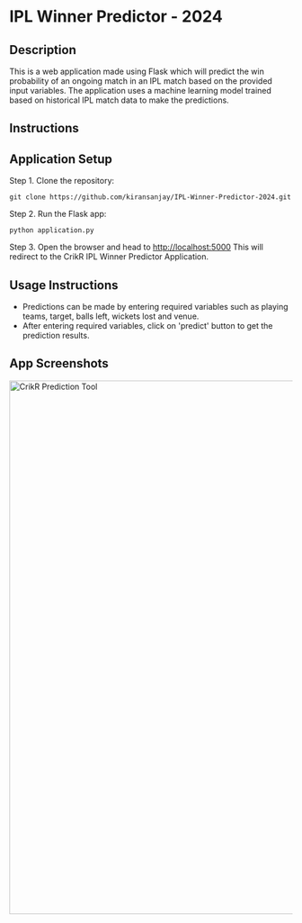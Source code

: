 # IPL Winner Predictor - 2024

## Description 

This is a web application made using Flask which will predict the win probability of an ongoing match in an IPL match based on the provided input variables. The application uses a machine learning model trained based on historical IPL match data to make the predictions.

## Instructions 


## Application Setup
Step 1. Clone the repository:

    
    git clone https://github.com/kiransanjay/IPL-Winner-Predictor-2024.git
    

Step 2. Run the Flask app:

    
    python application.py
    

Step 3. Open the browser and head to [http://localhost:5000](http://localhost:5000) This will redirect to the CrikR IPL Winner Predictor Application.

## Usage Instructions 
* Predictions can be made by entering required variables such as playing teams, target, balls left, wickets lost and venue.
* After entering required variables, click on 'predict' button to get the prediction results.

## App Screenshots
<img width="948" alt="CrikR Prediction Tool" src="https://github.com/kiransanjay/IPL-Winner-Predictor-2024/static/homepage.png">
